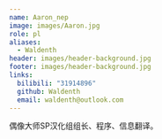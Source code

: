 ```yaml
---
name: Aaron_nep
image: images/Aaron.jpg
role: pl
aliases:
  - Waldenth
header: images/header-background.jpg
footer: images/header-background.jpg
links:
  bilibili: "31914896"
  github: Waldenth
  email: waldenth@outlook.com
---
```


偶像大师SP汉化组组长、程序、信息翻译。
